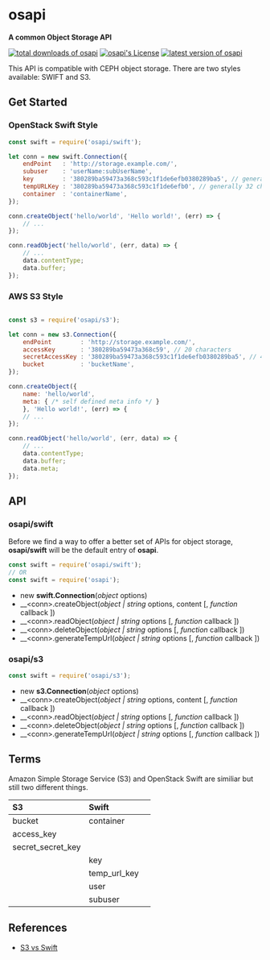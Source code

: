 #	osapi
__A common Object Storage API__

[![total downloads of osapi](https://img.shields.io/npm/dt/osapi.svg)](https://www.npmjs.com/package/osapi)
[![osapi's License](https://img.shields.io/npm/l/osapi.svg)](https://www.npmjs.com/package/osapi)
[![latest version of osapi](https://img.shields.io/npm/v/osapi.svg)](https://www.npmjs.com/package/osapi)

This API is compatible with CEPH object storage. There are two styles available: SWIFT and S3.

##	Get Started

###	OpenStack Swift Style

```javascript
const swift = require('osapi/swift');

let conn = new swift.Connection({
    endPoint   : 'http://storage.example.com/',
	subuser    : 'userName:subUserName',
	key        : '380289ba59473a368c593c1f1de6efb0380289ba5', // generally 40 characters 
	tempURLKey : '380289ba59473a368c593c1f1de6efb0', // generally 32 characters
	container  : 'containerName',
});

conn.createObject('hello/world', 'Hello world!', (err) => {
	// ...
});

conn.readObject('hello/world', (err, data) => {
	// ...
	data.contentType;
	data.buffer;
});
```

###	AWS S3 Style

```javascript

const s3 = require('osapi/s3');

let conn = new s3.Connection({
    endPoint        : 'http://storage.example.com/',
	accessKey       : '380289ba59473a368c59', // 20 characters 
	secretAccessKey : '380289ba59473a368c593c1f1de6efb0380289ba5', // 40 characters
	bucket          : 'bucketName',
});

conn.createObject({
	name: 'hello/world',
	meta: { /* self defined meta info */ }
	}, 'Hello world!', (err) => {
	// ...
});

conn.readObject('hello/world', (err, data) => {
	// ...
	data.contentType;
	data.buffer;
	data.meta;
});
```

##	API

###	osapi/swift

Before we find a way to offer a better set of APIs for object storage, __osapi/swift__ will be the default entry of __osapi__. 

```javascript
const swift = require('osapi/swift');
// OR
const swift = require('osapi');
```

*	new __swift.Connection__(*object* options)
*	__\<conn\>.createObject(*object | string* options, content [, *function* callback ])
*	__\<conn\>.readObject(*object | string* options [, *function* callback ])
*	__\<conn\>.deleteObject(*object | string* options [, *function* callback ])
*	__\<conn\>.generateTempUrl(*object | string* options [, *function* callback ])

###	osapi/s3

```javascript
const swift = require('osapi/s3');
```

*	new __s3.Connection__(*object* options)
*	__\<conn\>.createObject(*object | string* options, content [, *function* callback ])
*	__\<conn\>.readObject(*object | string* options [, *function* callback ])
*	__\<conn\>.deleteObject(*object | string* options [, *function* callback ])
*	__\<conn\>.generateTempUrl(*object | string* options [, *function* callback ])

##  Terms

Amazon Simple Storage Service (S3) and OpenStack Swift are similiar but still two different things.

| S3                   | Swift          |                |
| :----------------    | :------------- | :------------- |
| bucket               | container      |                |
| access_key           |                |                |
| secret\_secret\_key  |                |                |
|                      | key            |                |
|                      | temp\_url\_key |                |
|                      | user           |                |
|                      | subuser        |                |

##  References

*	[S3 vs Swift](https://oldhenhut.com/2016/05/31/s3-vs-swift/)
